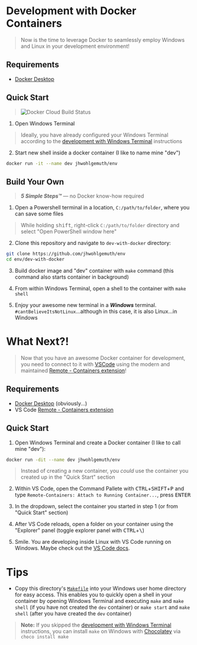 Development with Docker Containers
==================================
> Now is the time to leverage Docker to seamlessly employ Windows and Linux in your development environment!


Requirements
------------
- [Docker Desktop](https://www.docker.com/products/docker-desktop)

Quick Start  
-----------
> ![Docker Cloud Build Status](https://img.shields.io/docker/cloud/build/jhwohlgemuth/env?style=for-the-badge)
1. Open Windows Terminal

> Ideally, you have already configured your Windows Terminal according to the [development with Windows Terminal](../dev-with-windows-terminal) instructions

2. Start new shell inside a docker container (I like to name mine "dev")

```bash
docker run -it --name dev jhwohlgemuth/env
```

Build Your Own
--------------
> ***5 Simple Steps™*** — no Docker know-how required
1. Open a Powershell terminal in a location, `C:/path/to/folder`, where you can save some files

> While holding <kbd>shift</kbd>, right-click `C:/path/to/folder` directory and select "Open PowerShell window here"

2. Clone this repository and navigate to `dev-with-docker` directory:

```bash
git clone https://github.com/jhwohlgemuth/env
cd env/dev-with-docker
```

3. Build docker image and "dev" container with `make` command (this command also starts container in background)

4. From within Windows Terminal, open a shell to the container with `make shell`

5. Enjoy your awesome new terminal in a ***Windows*** terminal. `#cantBelieveItsNotLinux`...although in this case, it is also Linux...in Windows

What Next?!
===========
> Now that you have an awesome Docker container for development, you need to connect to it with [VSCode]() using the modern and maintained [Remote - Containers extension](https://marketplace.visualstudio.com/items?itemName=ms-vscode-remote.remote-containers)!

Requirements
------------
- [Docker Desktop](https://www.docker.com/products/docker-desktop) (obviously...)
- VS Code [Remote - Containers extension](https://marketplace.visualstudio.com/items?itemName=ms-vscode-remote.remote-containers)

Quick Start
-----------
1. Open Windows Terminal and create a Docker container (I like to call mine "dev"):

```bash
docker run -dit --name dev jhwohlgemuth/env
```

> Instead of creating a new container, you *could* use the container you created up in the "Quick Start" section

2. Within VS Code, open the Command Pallete with <kbd>CTRL</kbd>+<kbd>SHIFT</kbd>+<kbd>P</kbd> and type `Remote-Containers: Attach to Running Container...`, press <kbd>ENTER</kbd>

3. In the dropdown, select the container you started in step 1 (or from "Quick Start" section)

4. After VS Code reloads, open a folder on your container using the "Explorer" panel (toggle explorer panel with <kbd>CTRL</kbd>+<kbd>\\</kbd>)

5. Smile. You are developing inside Linux with VS Code running on Windows. Maybe check out the [VS Code docs](https://code.visualstudio.com/docs).

Tips
====
- Copy this directory's [`Makefile`](./Makefile) into your Windows user home directory for easy access. This enables you to quickly open a shell in your container by opening Windows Terminal and executing `make` and `make shell` (if you have not created the `dev` container) or `make start` and `make shell` (after you have created the `dev` container)

> **Note:** If you skipped the [development with Windows Terminal](../dev-with-windows-terminal) instructions, you can install `make` on Windows with [Chocolatey](https://chocolatey.org/install) via `choco install make`